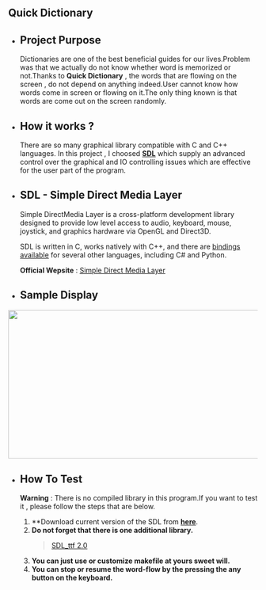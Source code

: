 ## Quick Dictionary

* ## Project Purpose
    Dictionaries are one of the best beneficial guides for our lives.Problem was that we actually do not know whether word is memorized or not.Thanks to <b>Quick Dictionary</b> , the words that are flowing on the screen , do not depend on anything indeed.User cannot know how words come in screen or flowing on it.The only thing known is that words are come out on the screen randomly.

* ## How it works ?

    There are so many graphical library compatible with C and C++ languages. In this project , I choosed **[SDL](https://www.libsdl.org/)** which supply an advanced control over the graphical and IO controlling issues which are effective for the user part of the program.

* ## SDL - Simple Direct Media Layer 

    Simple DirectMedia Layer is a cross-platform development library designed to provide low level access to audio, keyboard, mouse, joystick, and graphics hardware via OpenGL and Direct3D.

    SDL is written in C, works natively with C++, and there are [bindings available](https://www.libsdl.org/languages.php) for several other languages, including C# and Python. 

    __Official Wepsite__ : [Simple Direct Media Layer](https://www.libsdl.org/)

* ## Sample Display
<img src="https://media.giphy.com/media/l1b20BNxRoGKaYzYSY/giphy.gif" width="650" height="300" />

* ## How To Test 

    **Warning** : There is no compiled library in this program.If you want to test it , please follow the steps that are below.
    
    1. **Download current version of the SDL from **[here](https://www.libsdl.org/download-2.0.php)**. 
    2. **Do not forget that there is one additional library.**
       > [SDL_ttf 2.0](https://www.libsdl.org/projects/SDL_ttf/)
    3. **You can  just use or customize **makefile** at yours sweet will.**
    4. **You can stop or resume the word-flow by the pressing the any button on the keyboard.**
